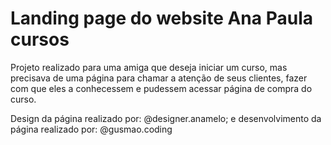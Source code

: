 # Landing page do website Ana Paula cursos
Projeto realizado para uma amiga que deseja iniciar um curso, mas precisava de uma página para chamar a atenção de seus clientes, fazer com que eles a conhecessem e pudessem acessar página de compra do curso.

Design da página realizado por: @designer.anamelo; e desenvolvimento da página realizado por: @gusmao.coding